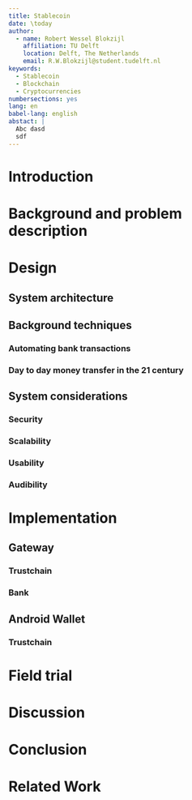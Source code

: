 ```yaml
---
title: Stablecoin
date: \today
author:
  - name: Robert Wessel Blokzijl
    affiliation: TU Delft
    location: Delft, The Netherlands
    email: R.W.Blokzijl@student.tudelft.nl
keywords:
  - Stablecoin
  - Blockchain
  - Cryptocurrencies
numbersections: yes
lang: en
babel-lang: english
abstact: |
  Abc dasd
  sdf
---
```


# Introduction

# Background and problem description

# Design

## System architecture

## Background techniques

### Automating bank transactions

### Day to day money transfer in the 21 century

## System considerations

### Security

### Scalability

### Usability

### Audibility

# Implementation

## Gateway

### Trustchain

### Bank

## Android Wallet

### Trustchain

# Field trial

# Discussion

# Conclusion

# Related Work

